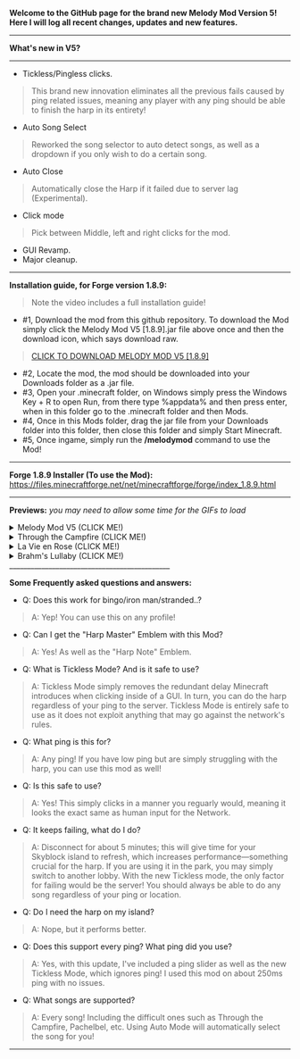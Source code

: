 **Welcome to the GitHub page for the brand new Melody Mod Version 5! Here I will log all recent changes, updates and new features.**
______________________________________________
**What's new in V5?**
______________________________________________
- Tickless/Pingless clicks. 
> This brand new innovation eliminates all the previous fails caused by ping related issues, meaning any player with any ping should be able to finish the harp in its entirety!
- Auto Song Select
> Reworked the song selector to auto detect songs, as well as a dropdown if you only wish to do a certain song.
- Auto Close
> Automatically close the Harp if it failed due to server lag (Experimental).
- Click mode
> Pick between Middle, left and right clicks for the mod.
- GUI Revamp.
- Major cleanup.
_____________________________________________
**Installation guide, for Forge version 1.8.9:**
> Note the video includes a full installation guide!
- #1, Download the mod from this github repository. To download the Mod simply click the Melody Mod V5 [1.8.9].jar file above once and then the download icon, which says download raw.
> [CLICK TO DOWNLOAD MELODY MOD V5 [1.8.9]](https://github.com/Joonlol/MelodyMod/raw/refs/heads/main/Melody%20Mod%20V5%20%5B1.8.9%5D.jar)
- #2, Locate the mod, the mod should be downloaded into your Downloads folder as a .jar file.
- #3, Open your .minecraft folder, on Windows simply press the Windows Key + R to open Run, from there type %appdata% and then press enter, when in this folder go to the .minecraft folder and then Mods.
- #4, Once in this Mods folder, drag the jar file from your Downloads folder into this folder, then close this folder and simply Start Minecraft.
- #5, Once ingame, simply run the **/melodymod** command to use the Mod!
_____________________________________________
**Forge 1.8.9 Installer (To use the Mod):** https://files.minecraftforge.net/net/minecraftforge/forge/index_1.8.9.html
_____________________________________________

**Previews:** *you may need to allow some time for the GIFs to load*

<details>
  <summary>Melody Mod V5 (CLICK ME!)</summary>

  ![MM5](https://i.giphy.com/media/v1.Y2lkPTc5MGI3NjExZjdkMmViM291aGtsZWUwbnJ0MWM0ZnhqNXhuNmFrOW9lOHc5NHhyeiZlcD12MV9pbnRlcm5hbF9naWZfYnlfaWQmY3Q9Zw/lZPtGNFdsYjjLJU1o8/giphy.gif)

</details>

<details>
  <summary>Through the Campfire (CLICK ME!)</summary>

  ![TTC](https://i.giphy.com/media/v1.Y2lkPTc5MGI3NjExZ3hhbXkzMW11bWttajQ0NmN5MTgzOHBqY3g3cXlnazlyNGFsa2h3MyZlcD12MV9pbnRlcm5hbF9naWZfYnlfaWQmY3Q9Zw/f9weJwuDV76g9u3Hid/giphy.gif)

</details>

</details>

<details>
  <summary>La Vie en Rose (CLICK ME!)</summary>
  
![LVER](https://i.giphy.com/media/v1.Y2lkPTc5MGI3NjExdjNhcHNmb2hseHYyaGl1YXI4cWRxcXFnOHpxM2xsZGw5a2p0d2JzeSZlcD12MV9pbnRlcm5hbF9naWZfYnlfaWQmY3Q9Zw/WXYEqocyzqsMsam5O7/giphy.gif)

</details>

<details>
Note: Full song preview!

  <summary>Brahm's Lullaby (CLICK ME!)</summary>

  ![BSL](https://i.giphy.com/media/v1.Y2lkPTc5MGI3NjExZzgydW1tZjVua2Fsb3hkMWZsbjFkbnBnODRuN2d4aG1rejQ3ZmZubSZlcD12MV9pbnRlcm5hbF9naWZfYnlfaWQmY3Q9Zw/5TaZm1CO3wKxY8Kxn2/giphy.gif)

</details>
_____________________________________________

**Some Frequently asked questions and answers:**

- Q: Does this work for bingo/iron man/stranded..?
> A: Yep! You can use this on any profile!

- Q: Can I get the "Harp Master" Emblem with this Mod?
> A: Yes! As well as the "Harp Note" Emblem.

- Q: What is Tickless Mode? And is it safe to use?
> A: Tickless Mode simply removes the redundant delay Minecraft introduces when clicking inside of a GUI. In turn, you can do the harp regardless of your ping to the server. Tickless Mode is entirely safe to use as it does not exploit anything that may go against the network's rules.

- Q: What ping is this for?
> A: Any ping! If you have low ping but are simply struggling with the harp, you can use this mod as well!

- Q: Is this safe to use?
> A: Yes! This simply clicks in a manner you reguarly would, meaning it looks the exact same as human input for the Network.

- Q: It keeps failing, what do I do?
> A: Disconnect for about 5 minutes; this will give time for your Skyblock island to refresh, which increases performance—something crucial for the harp. If you are using it in the park, you may simply switch to another lobby. With the new Tickless mode, the only factor for failing would be the server! You should always be able to do any song regardless of your ping or location.

- Q: Do I need the harp on my island?
> A: Nope, but it performs better.

- Q: Does this support every ping? What ping did you use?
> A: Yes, with this update, I've included a ping slider as well as the new Tickless Mode, which ignores ping! I used this mod on about 250ms ping with no issues.

- Q: What songs are supported?
> A: Every song! Including the difficult ones such as Through the Campfire, Pachelbel, etc. Using Auto Mode will automatically select the song for you!

_____________________________________________
